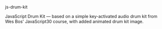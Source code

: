 js-drum-kit

JavaScript Drum Kit — based on a simple key-activated audio drum kit from Wes Bos' JavaScript30 course, with added animated drum kit image.
